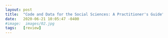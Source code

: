 ```yaml
---
layout: post
title:  "Code and Data for the Social Sciences: A Practitioner's Guide"
date:   2020-06-21 10:05:47 -0400
#image:  images/02.jpg
tags:   [review]
---
```


